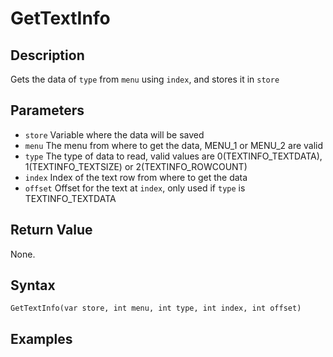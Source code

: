 # GetTextInfo

## Description
Gets the data of `type` from `menu` using `index`, and stores it in `store`

## Parameters
- `store`
Variable where the data will be saved
- `menu`
The menu from where to get the data, MENU_1 or MENU_2 are valid
- `type`
The type of data to read, valid values are 0(TEXTINFO_TEXTDATA), 1(TEXTINFO_TEXTSIZE) or 2(TEXTINFO_ROWCOUNT)
- `index`
Index of the text row from where to get the data
- `offset`
Offset for the text at `index`, only used if `type` is TEXTINFO_TEXTDATA

## Return Value
None.

## Syntax
```GetTextInfo(var store, int menu, int type, int index, int offset)```

## Examples